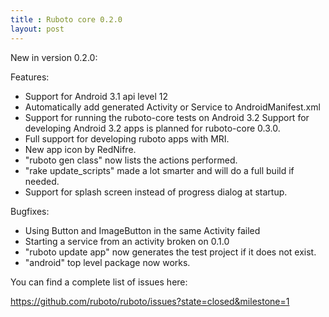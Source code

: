 ```yaml
---
title : Ruboto core 0.2.0
layout: post
---
```

New in version 0.2.0:

Features:

* Support for Android 3.1 api level 12
* Automatically add generated Activity or Service to AndroidManifest.xml
* Support for running the ruboto-core tests on Android 3.2
  Support for developing Android 3.2 apps is planned for ruboto-core 0.3.0.
* Full support for developing ruboto apps with MRI.
* New app icon by RedNifre.
* "ruboto gen class" now lists the actions performed.
* "rake update_scripts" made a lot smarter and will do a full build if needed.
* Support for splash screen instead of progress dialog at startup.

Bugfixes:

* Using Button and ImageButton in the same Activity failed
* Starting a service from an activity broken on 0.1.0
* "ruboto update app" now generates the test project if it does not exist.
* "android" top level package now works.

You can find a complete list of issues here:

https://github.com/ruboto/ruboto/issues?state=closed&milestone=1
